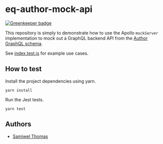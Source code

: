 # eq-author-mock-api

[![Greenkeeper badge](https://badges.greenkeeper.io/ONSdigital/eq-author-mock-api.svg)](https://greenkeeper.io/)

This repository is simply to demonstrate how to use the Apollo `mockServer` implementation to mock out a GraphQL backend API from the [Author GraphQL schema](https://github.com/ONSDigital/eq-author-graphql-schema).

See [index.test.js](https://github.com/ONSDigital/eq-author-mock-api/blob/master/index.test.js) for example use cases.

## How to test

Install the project dependencies using yarn.

```
yarn install
```

Run the Jest tests.

```
yarn test
```

## Authors

- [Samiwel Thomas](https://github.com/samiwel)